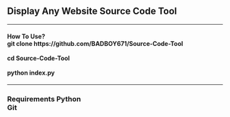 <h2>Display Any Website Source Code Tool</h2>
<hr>
<h4>How To Use?<br>
git clone https://github.com/BADBOY671/Source-Code-Tool<br><br>
cd Source-Code-Tool<br><br>
python index.py

</h4>
<hr>
<h3>Requirements
Python<br>
Git
</h3>
